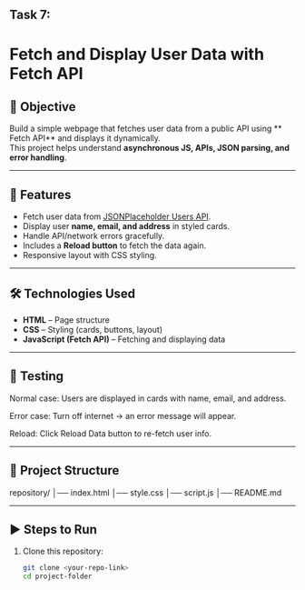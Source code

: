 ## Task 7:
# Fetch and Display User Data with Fetch API

## 📌 Objective
Build a simple webpage that fetches user data from a public API using ** Fetch API** and displays it dynamically.  
This project helps understand **asynchronous JS, APIs, JSON parsing, and error handling**.

---

## 🚀 Features
- Fetch user data from [JSONPlaceholder Users API](https://jsonplaceholder.typicode.com/users).
- Display user **name, email, and address** in styled cards.
- Handle API/network errors gracefully.
- Includes a **Reload button** to fetch the data again.
- Responsive layout with CSS styling.

---

## 🛠️ Technologies Used
- **HTML** – Page structure  
- **CSS** – Styling (cards, buttons, layout)  
- **JavaScript (Fetch API)** – Fetching and displaying data

---
## 🧪 Testing

Normal case: Users are displayed in cards with name, email, and address.

Error case: Turn off internet → an error message will appear.

Reload: Click Reload Data button to re-fetch user info.

---
## 📂 Project Structure
repository/
│── index.html
│── style.css
│── script.js
│── README.md

---

## ▶️ Steps to Run
1. Clone this repository:
   ```bash
   git clone <your-repo-link>
   cd project-folder
